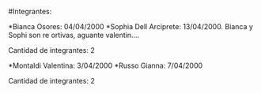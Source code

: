 #Integrantes:

*Bianca Osores: 04/04/2000
*Sophia Dell Arciprete: 13/04/2000. 
Bianca y Sophi son re ortivas, aguante valentin....    

Cantidad de integrantes: 2

*Montaldi Valentina:  3/04/2000
*Russo Gianna:  7/04/2000

Cantidad de integrantes: 2


